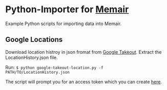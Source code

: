 # Python-Importer for [Memair](http://Memair.com)
Example Python scripts for importing data into Memair.

## Google Locations
Download location histroy in json fromat from [Google Takeout](https://takeout.google.com/settings/takeout). Extract the LocationHistory.json file. 

Run: `$ python google-takeout-location.py -f PATH/TO/LocationHistory.json`

The script will prompt you for an access token which you can create [here](https://memair.herokuapp.com/generate_own_access_token).
